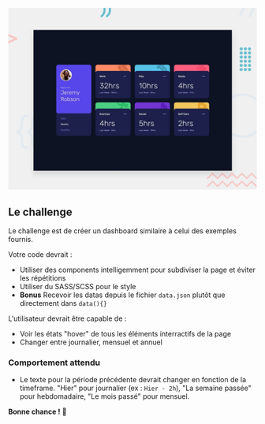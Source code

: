 ![Preview](./exo-ressources/design/desktop-preview.jpg)

## Le challenge

Le challenge est de créer un dashboard similaire à celui des exemples fournis.

Votre code devrait :

- Utiliser des components intelligemment pour subdiviser la page et éviter les répétitions
- Utiliser du SASS/SCSS pour le style
- **Bonus** Recevoir les datas depuis le fichier `data.json` plutôt que directement dans `data(){}`

L'utilisateur devrait être capable de :

- Voir les états "hover" de tous les éléments interractifs de la page
- Changer entre journalier, mensuel et annuel

### Comportement attendu

- Le texte pour la période précédente devrait changer en fonction de la timeframe. "Hier" pour journalier (ex : `Hier - 2h`), "La semaine passée" pour hebdomadaire, "Le mois passé" pour mensuel.

**Bonne chance !** 👾
